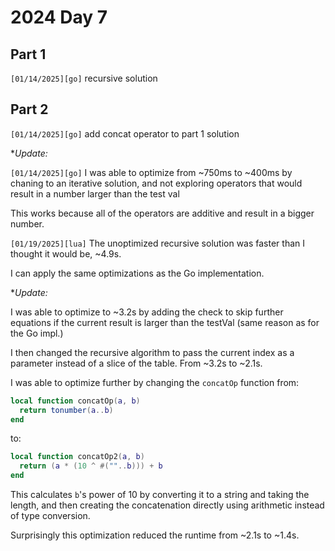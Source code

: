 # 2024 Day 7

## Part 1
`[01/14/2025][go]` recursive solution

## Part 2
`[01/14/2025][go]` add concat operator to part 1 solution

**Update:*

`[01/14/2025][go]` I was able to optimize from ~750ms to ~400ms by chaning to an iterative solution, and not exploring operators that would result in a number larger than the test val

This works because all of the operators are additive and result in a bigger number.

`[01/19/2025][lua]`
The unoptimized recursive solution was faster than I thought it would be, ~4.9s.

I can apply the same optimizations as the Go implementation.

**Update:*

I was able to optimize to ~3.2s by adding the check to skip further equations if the current result is larger than the testVal (same reason as for the Go impl.)

I then changed the recursive algorithm to pass the current index as a parameter instead of a slice of the table. From ~3.2s to ~2.1s.

I was able to optimize further by changing the `concatOp` function from:
```lua
local function concatOp(a, b)
  return tonumber(a..b)
end
```

to:
```lua
local function concatOp2(a, b)
  return (a * (10 ^ #(""..b))) + b
end
```

This calculates `b`'s power of 10 by converting it to a string and taking the length, and then creating the concatenation directly using arithmetic instead of type conversion.

Surprisingly this optimization reduced the runtime from ~2.1s to ~1.4s.

